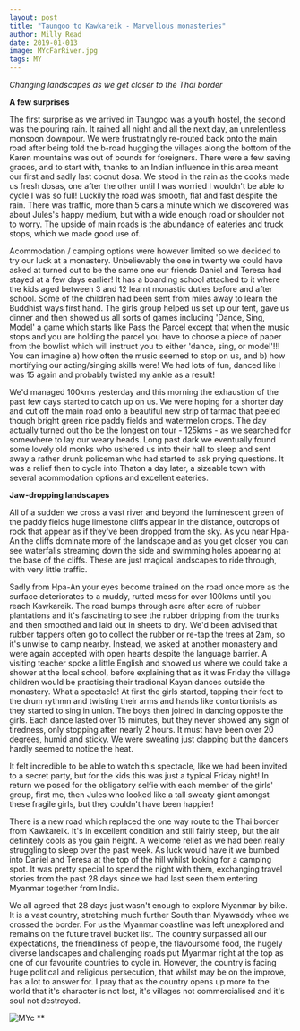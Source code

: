 ```yaml
---
layout: post
title: "Taungoo to Kawkareik - Marvellous monasteries"
author: Milly Read
date: 2019-01-013
image: MYcFarRiver.jpg
tags: MY
---
```


*Changing landscapes as we get closer to the Thai border*

**A few surprises**

The first surprise as we arrived in Taungoo was a youth hostel, the second was the pouring rain. It rained all night and all the next day, an unrelentless monsoon downpour. We were frustratingly re-routed back onto the main road after being told the b-road hugging the villages along the bottom of the Karen mountains was out of bounds for foreigners. There were a few saving graces, and to start with, thanks to an Indian influence in this area meant our first and sadly last cocnut dosa. We stood in the rain as the cooks made us fresh dosas, one after the other until I was worried I wouldn't be able to cycle I was so full! Luckily the road was smooth, flat and fast despite the rain. There was traffic, more than 5 cars a minute which we discovered was about Jules's happy medium, but with a wide enough road or shoulder not to worry. The upside of main roads is the abundance of eateries and truck stops, which we made good use of.  

Acommodation / camping options were however limited so we decided to try our luck at a monastery. Unbelievably the one in twenty we could have asked at turned out to be the same one our friends Daniel and Teresa had stayed at a few days earlier! It has a boarding school attached to it where the kids aged between 3 and 12 learnt monastic duties before and after school. Some of the children had been sent from miles away to learn the Buddhist ways first hand. The girls group helped us set up our tent, gave us dinner and then showed us all sorts of games including 'Dance, Sing, Model' a game which starts like Pass the Parcel except that when the music stops and you are holding the parcel you have to choose a piece of paper from the bowlist which will instruct you to either 'dance, sing, or model'!!! You can imagine a) how often the music seemed to stop on us, and b) how mortifying our acting/singing skills were! We had lots of fun, danced like I was 15 again and probably twisted my ankle as a result!

We'd managed 100kms yesterday and this morning the exhaustion of the past few days started to catch up on us. We were hoping for a shorter day and cut off the main road onto a beautiful new strip of tarmac that peeled though bright green rice paddy fields and watermelon crops. The day actually turned out tho be the longest on tour - 125kms - as we searched for somewhere to lay our weary heads. Long past dark we eventually found some lovely old monks who ushered us into their hall to sleep and sent away a rather drunk policeman who had started to ask prying questions. It was a relief then to cycle into Thaton a day later, a sizeable town with several acommodation options and excellent eateries. 

**Jaw-dropping landscapes**  

All of a sudden we cross a vast river and beyond the luminescent green of the paddy fields huge limestone cliffs appear in the distance, outcrops of rock that appear as if they've been dropped from the sky. As you near Hpa-An the cliffs dominate more of the landscape and as you get closer you can see waterfalls streaming down the side and swimming holes appearing at the base of the cliffs. These are just magical landscapes to ride through, with very little traffic.

Sadly from Hpa-An your eyes become trained on the road once more as the surface deteriorates to a muddy, rutted mess for over 100kms until you reach Kawkareik. The road bumps through acre after acre of rubber plantations and it's fascinating to see the rubber dripping from the trunks and then smoothed and laid out in sheets to dry. We'd been advised that rubber tappers often go to collect the rubber or re-tap the trees at 2am, so it's unwise to camp nearby. Instead, we asked at another monastery and were again accepted with open hearts despite the language barrier. A visiting teacher spoke a little English and showed us where we could take a shower at the local school, before explaining that as it was Friday the village children would be practising their tradional Kayan dances outside the monastery. What a spectacle! At first the girls started, tapping their feet to the drum rythmn and twisting their arms and hands like contortionists as they started to sing in union. The boys then joined in dancing opposite the girls. Each dance lasted over 15 minutes, but they never showed any sign of tiredness, only stopping after nearly 2 hours. It must have been over 20 degrees, humid and sticky. We were sweating just clapping but the dancers hardly seemed to notice the heat. 

It felt incredible to be able to watch this spectacle, like we had been invited to a secret party, but for the kids this was just a typical Friday night! In return we posed for the obligatory selfie with each member of the girls' group, first me, then Jules who looked like a tall sweaty giant amongst these fragile girls, but they couldn't have been happier! 

There is a new road which replaced the one way route to the Thai border from Kawkareik. It's in excellent condition and still fairly steep, but the air definitely cools as you gain height. A welcome relief as we had been really struggling to sleep over the past week. As luck would have it we bumbed into Daniel and Teresa at the top of the hill whilst looking for a camping spot. It was pretty special to spend the night with them, exchanging travel stories from the past 28 days since we had last seen them entering Myanmar together from India. 

We all agreed that 28 days just wasn't enough to explore Myanmar by bike. It is a vast country, stretching much further South than Myawaddy whee we crossed the border. For us the Myanmar coastline was left unexplored and remains on the future travel bucket list. The country surpassed all our expectations, the friendliness of people, the flavoursome food, the hugely diverse landscapes and challenging roads put Myanmar right at the top as one of our favourite countries to cycle in.  However, the country is facing huge political and religious persecution, that whilst may be on the improve, has a lot to answer for. I pray that as the country opens up more to the world that it's character is not lost, it's villages not commercialised and it's soul not destroyed. 




![MYc](assets/img/MYc.jpg) **



